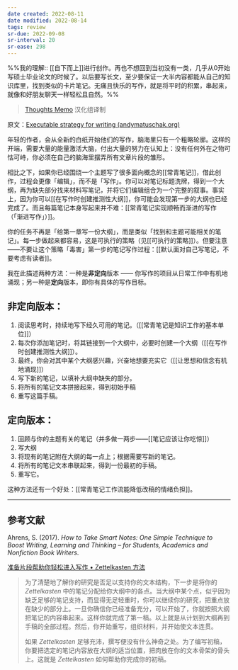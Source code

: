 ```yaml
---
date created: 2022-08-11
date modified: 2022-08-14
tags: review
sr-due: 2022-09-08
sr-interval: 20
sr-ease: 298
---
```


%%我的理解:: [[自下而上]]进行创作。再也不想回到当初没有一类，几乎从0开始写硕士毕业论文的时候了。以后要写长文，至少要保证一大半内容都能从自己的知识库里，找到类似的卡片笔记。无痛且快乐的写作，就是将平时的积累，串起来，就像和好朋友聊天一样轻松且自然。%%

> [Thoughts Memo](https://paratranz.cn/projects/3131) 汉化组译制

原文：[Executable strategy for writing (andymatuschak.org)](https://notes.andymatuschak.org/z3PBVkZ2SvsAgFXkjHsycBeyS6Cw1QXf7kcD8)

年轻的作者，会从全新的白纸开始他们的写作，脑海里只有一个粗略轮廓。这样的开端，需要大量的能量激活大脑，付出大量的努力在认知上：没有任何外在之物可怙可峙，你必须在自己的脑海里摆弄所有文章片段的雏形。

相比之下，如果你已经围绕一个主题写了很多面向概念的[[常青笔记]]，借此创作，过程会更像「编辑」，而不是「写作」。你可以对笔记标题洗牌，得到一个大纲，再为缺失部分找来材料写笔记，并将它们编辑组合为一个完整的叙事。事实上，因为你可以[[在写作时创建推测性大纲]]，你可能会发现第一步的大纲也已经完成了。而且每篇笔记本身写起来并不难：[[常青笔记实现顺畅而渐进的写作（「渐进写作」）]]。

你的任务不再是「给第一章写一份大纲」，而是类似「找到和主题可能相关的笔记」。每一步做起来都容易，这是可执行的策略（见[[可执行的策略]]）。但要注意——不要让这个策略「毒害」第一步的笔记写作过程：[[默认面对自己写笔记，不要考虑有读者]]。

我在此描述两种方法：一种是**非定向**版本 —— 你写作的项目从日常工作中有机地涌现；另一种是**定向**版本，即你有具体的写作目标。

## 非定向版本：

1. 阅读思考时，持续地写下经久可用的笔记。（[[常青笔记是知识工作的基本单位]]）
2. 每次你添加笔记时，将其链接到一个大纲中，必要时创建一个大纲（[[在写作时创建推测性大纲]]）。
3. 最终，你会对其中某个大纲感兴趣，兴奋地想要充实它（[[让思想和信念有机地涌现]]）
4. 写下新的笔记，以填补大纲中缺失的部分。
5. 将所有的笔记文本拼接起来，得到初始手稿
6. 重写这篇手稿。

## 定向版本：

1. 回顾与你的主题有关的笔记（并多做一两步——[[笔记应该让你吃惊]]）
2. 写大纲
3. 将现有的笔记附在大纲的每一点上；根据需要写新的笔记。
4. 将所有的笔记文本串联起来，得到一份最初的手稿。
5. 重写它。

这种方法还有一个好处：[[常青笔记工作流能降低改稿的情绪负担]]。

___

## 参考文献

Ahrens, S. (2017). _How to Take Smart Notes: One Simple Technique to Boost Writing, Learning and Thinking – for Students, Academics and Nonfiction Book Writers_.

[准备片段帮助你轻松进入写作 • Zettelkasten 方法](https://zettelkasten.de/posts/ease-into-writing/)

> 为了清楚地了解你的研究是否足以支持你的文本结构，下一步是将你的 _Zettelkasten_ 中的笔记分配给你大纲中的各点。当大纲中某个点，似乎因为缺乏足够的笔记支持，而显得无足轻重时，你可以继续你的研究，把重点放在缺少的部分上。一旦你确信你已经准备充分，可以开始了，你就按照大纲把笔记的内容串起来。这样你就完成了第一稿。以上就是从计划到大纲再到手稿的全部过程。然后，你开始重写，组织材料，并开始使文本连贯。
>
> 如果 _Zettelkasten_ 足够充沛，撰写便没有什么神奇之处。为了编写初稿，你要把选定的笔记内容放在大纲的适当位置，把肉放在你的文本骨架的骨头上。这就是 _Zettelkasten_ 如何帮助你完成你的初稿。
